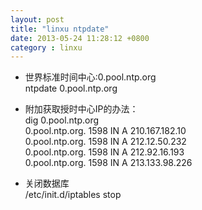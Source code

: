 ```yaml
---
layout: post
title: "linxu ntpdate"
date: 2013-05-24 11:28:12 +0800
category : linxu
---
```


+ 世界标准时间中心:0.pool.ntp.org  
	ntpdate 0.pool.ntp.org  
+ 附加获取授时中心IP的办法：  
	 dig 0.pool.ntp.org  
	0.pool.ntp.org.         1598    IN      A       210.167.182.10  
	0.pool.ntp.org.         1598    IN      A       212.12.50.232  
	0.pool.ntp.org.         1598    IN      A       212.92.16.193  
	0.pool.ntp.org.         1598    IN      A       213.133.98.226  

+ 关闭数据库  
	/etc/init.d/iptables stop  

<!--more-->

